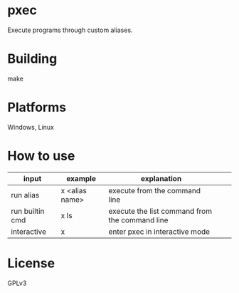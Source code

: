 # pxec
Execute programs through custom aliases.

# Building
make

# Platforms
Windows, Linux

# How to use
| input            | example          | explanation                                      |   |     |
|------------------|------------------|--------------------------------------------------|---|-----|
| run alias        | x \<alias name\> | execute <alias> from the command line            |   |     |
| run builtin cmd  | x ls             | execute the list command from the command line   |   |     |
| interactive      | x                | enter pxec in interactive mode                   |   |     |

# License
GPLv3
